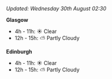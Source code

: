 *Updated: Wednesday 30th August 02:30*

**Glasgow**

* 4h - 11h: :sunny: Clear
* 12h - 15h: :partly_sunny: Partly Cloudy

**Edinburgh**

* 4h - 11h: :sunny: Clear
* 12h - 15h: :partly_sunny: Partly Cloudy
